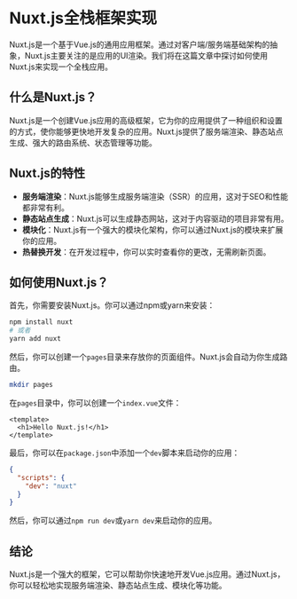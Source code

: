 # Nuxt.js全栈框架实现

Nuxt.js是一个基于Vue.js的通用应用框架。通过对客户端/服务端基础架构的抽象，Nuxt.js主要关注的是应用的UI渲染。我们将在这篇文章中探讨如何使用Nuxt.js来实现一个全栈应用。

## 什么是Nuxt.js？

Nuxt.js是一个创建Vue.js应用的高级框架，它为你的应用提供了一种组织和设置的方式，使你能够更快地开发复杂的应用。Nuxt.js提供了服务端渲染、静态站点生成、强大的路由系统、状态管理等功能。

## Nuxt.js的特性

- **服务端渲染**：Nuxt.js能够生成服务端渲染（SSR）的应用，这对于SEO和性能都非常有利。
- **静态站点生成**：Nuxt.js可以生成静态网站，这对于内容驱动的项目非常有用。
- **模块化**：Nuxt.js有一个强大的模块化架构，你可以通过Nuxt.js的模块来扩展你的应用。
- **热替换开发**：在开发过程中，你可以实时查看你的更改，无需刷新页面。

## 如何使用Nuxt.js？

首先，你需要安装Nuxt.js。你可以通过npm或yarn来安装：

```bash
npm install nuxt
# 或者
yarn add nuxt
```

然后，你可以创建一个`pages`目录来存放你的页面组件。Nuxt.js会自动为你生成路由。

```bash
mkdir pages
```

在`pages`目录中，你可以创建一个`index.vue`文件：

```vue
<template>
  <h1>Hello Nuxt.js!</h1>
</template>
```

最后，你可以在`package.json`中添加一个`dev`脚本来启动你的应用：

```json
{
  "scripts": {
    "dev": "nuxt"
  }
}
```

然后，你可以通过`npm run dev`或`yarn dev`来启动你的应用。

## 结论

Nuxt.js是一个强大的框架，它可以帮助你快速地开发Vue.js应用。通过Nuxt.js，你可以轻松地实现服务端渲染、静态站点生成、模块化等功能。
